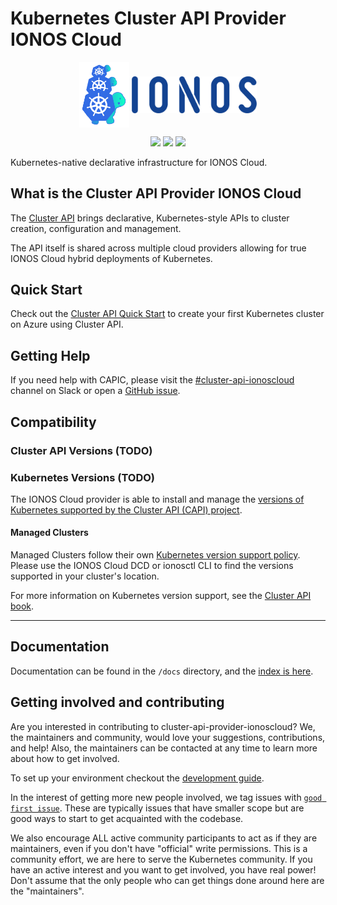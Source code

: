 # Kubernetes Cluster API Provider IONOS Cloud

<p align="center">
<img src="https://raw.githubusercontent.com/kubernetes-sigs/cluster-api/main/docs/book/src/images/introduction.svg"  width="80" style="vertical-align: middle;">
<img src="./docs/LOGO_IONOS_Blue_RGB.png" width="200" style="vertical-align: middle;">
</p>
<p align="center">
<!-- go doc / reference card -->
<a href="https://pkg.go.dev/ionos-cloud/cluster-api-provider-ionoscloud">
<img src="https://godoc.org/ionos-cloud/cluster-api-provider-ionoscloud?status.svg"></a>
<!-- goreportcard badge -->
<a href="https://goreportcard.com/report/ionos-cloud/cluster-api-provider-ionoscloud">
<img src="https://goreportcard.com/badge/ionos-cloud/cluster-api-provider-ionoscloud"></a>
<!-- join kubernetes slack channel for cluster-api-provider-ionos-cloud -->
<a href="https://kubernetes.slack.com/messages/???">
<img src="https://img.shields.io/badge/join%20slack-%23cluster--api--ionoscloud-003d8f?logo=slack"></a>
</p>

Kubernetes-native declarative infrastructure for IONOS Cloud.

## What is the Cluster API Provider IONOS Cloud

The [Cluster API][cluster_api] brings declarative, Kubernetes-style APIs to cluster creation, configuration and management.

The API itself is shared across multiple cloud providers allowing for true IONOS Cloud
hybrid deployments of Kubernetes.

## Quick Start

Check out the [Cluster API Quick Start][quickstart] to create your first Kubernetes cluster on Azure using Cluster API.

## Getting Help

If you need help with CAPIC, please visit the [#cluster-api-ionoscloud][slack] channel on Slack or open a [GitHub issue](CONTRIBUTING.md).

## Compatibility

### Cluster API Versions (TODO)

### Kubernetes Versions (TODO)

The IONOS Cloud provider is able to install and manage the [versions of Kubernetes supported by the Cluster API (CAPI) project](https://cluster-api.sigs.k8s.io/reference/versions.html#supported-kubernetes-versions).

#### Managed Clusters

Managed Clusters follow their own [Kubernetes version support policy](https://docs.ionos.com/cloud/containers/managed-kubernetes/overview/managed-k8s-schedule). Please use the IONOS Cloud DCD or ionosctl CLI to find the versions supported in your cluster's location.

For more information on Kubernetes version support, see the [Cluster API book](https://cluster-api.sigs.k8s.io/reference/versions.html).

------

## Documentation

Documentation can be found in the `/docs` directory, and the [index is here](docs/README.md).

## Getting involved and contributing

Are you interested in contributing to cluster-api-provider-ionoscloud? We, the
maintainers and community, would love your suggestions, contributions, and help!
Also, the maintainers can be contacted at any time to learn more about how to get
involved.

To set up your environment checkout the [development guide](https://capz.sigs.k8s.io/developers/development.html).

In the interest of getting more new people involved, we tag issues with
[`good first issue`][good_first_issue].
These are typically issues that have smaller scope but are good ways to start
to get acquainted with the codebase.

We also encourage ALL active community participants to act as if they are
maintainers, even if you don't have "official" write permissions. This is a
community effort, we are here to serve the Kubernetes community. If you have an
active interest and you want to get involved, you have real power! Don't assume
that the only people who can get things done around here are the "maintainers".

<!-- References -->

[slack]: https://kubernetes.slack.com/messages/???
[good_first_issue]: https://github.com/kubernetes-sigs/cluster-api-provider-ionoscloud/issues?q=is%3Aissue+is%3Aopen+sort%3Aupdated-desc+label%3A%22good+first+issue%22
[bug_report]: https://github.com/kubernetes-sigs/cluster-api-provider-ionoscloud/issues/new?template=bug_report.md
[feature_request]: https://github.com/kubernetes-sigs/cluster-api-provider-ionoscloud/issues/new?template=feature_request.md
[cluster_api]: https://github.com/kubernetes-sigs/cluster-api
[quickstart]: https://cluster-api.sigs.k8s.io/user/quick-start.html
